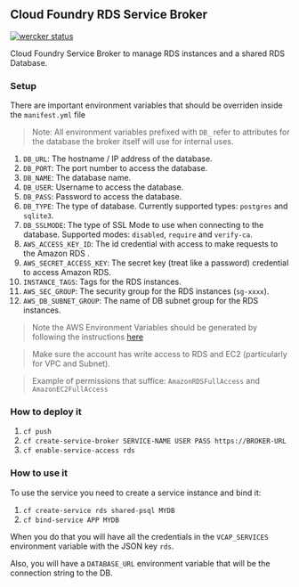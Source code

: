 ## Cloud Foundry RDS Service Broker

[![wercker status](https://app.wercker.com/status/9fd96a3ace53c3936c0111d34a1d889c/m "wercker status")](https://app.wercker.com/project/bykey/9fd96a3ace53c3936c0111d34a1d889c)

Cloud Foundry Service Broker to manage RDS instances and a shared RDS Database.

### Setup
There are important environment variables that should be overriden inside the `manifest.yml` file

> Note: All environment variables prefixed with `DB_` refer to attributes for the database the broker itself will use for internal uses.

1. `DB_URL`: The hostname / IP address of the database.
1. `DB_PORT`: The port number to access the database.
1. `DB_NAME`: The database name.
1. `DB_USER`: Username to access the database.
1. `DB_PASS`: Password to access the database.
1. `DB_TYPE`: The type of database. Currently supported types: `postgres` and `sqlite3`.
1. `DB_SSLMODE`: The type of SSL Mode to use when connecting to the database. Supported modes: `disabled`, `require` and `verify-ca`.
1. `AWS_ACCESS_KEY_ID`: The id credential with access to make requests to the Amazon RDS .
1. `AWS_SECRET_ACCESS_KEY`: The secret key (treat like a password) credential to access Amazon RDS.
1. `INSTANCE_TAGS`: Tags for the RDS instances.
1. `AWS_SEC_GROUP`: The security group for the RDS instances (`sg-xxxx`).
1. `AWS_DB_SUBNET_GROUP`: The name of DB subnet group for the RDS instances.

> Note the AWS Environment Variables should be generated by following the instructions [here](http://docs.aws.amazon.com/AWSSimpleQueueService/latest/SQSGettingStartedGuide/AWSCredentials.html)

> Make sure the account has write access to RDS and EC2 (particularly for VPC and Subnet).

> Example of permissions that suffice: `AmazonRDSFullAccess` and `AmazonEC2FullAccess`

### How to deploy it

1. `cf push`
1. `cf create-service-broker SERVICE-NAME USER PASS https://BROKER-URL`
1. `cf enable-service-access rds`


### How to use it

To use the service you need to create a service instance and bind it:

1. `cf create-service rds shared-psql MYDB`
1. `cf bind-service APP MYDB`

When you do that you will have all the credentials in the 
`VCAP_SERVICES` environment variable with the JSON key `rds`.

Also, you will have a `DATABASE_URL` environment variable that will
be the connection string to the DB.
